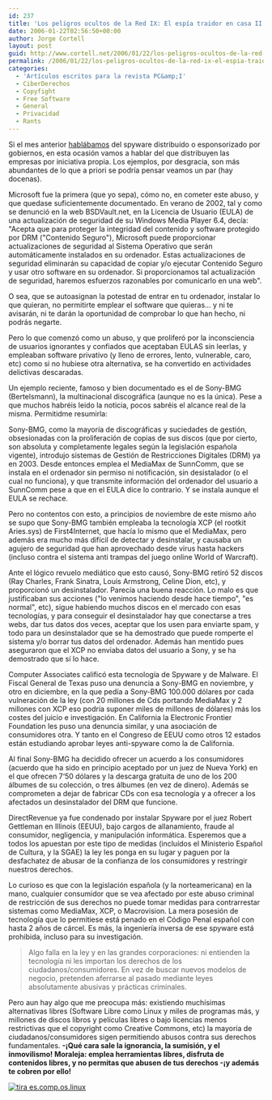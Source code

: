 ```yaml
---
id: 237
title: 'Los peligros ocultos de la Red IX: El espí­a traidor en casa II (empresas) (PC&amp;I 37)'
date: 2006-01-22T02:56:50+00:00
author: Jorge Cortell
layout: post
guid: http://www.cortell.net/2006/01/22/los-peligros-ocultos-de-la-red-ix-el-espia-traidor-en-casa-ii-empresas-pci-37/
permalink: /2006/01/22/los-peligros-ocultos-de-la-red-ix-el-espia-traidor-en-casa-ii-empresas-pci-37/
categories:
  - 'Artí­culos escritos para la revista PC&amp;I'
  - CiberDerechos
  - Copyfight
  - Free Software
  - General
  - Privacidad
  - Rants
---
```

Si el mes anterior [hablábamos](http://www.cortell.net/2006/01/05/los-peligros-ocultos-de-la-red-ix-el-espia-traidor-en-casa-i-gobiernos-pci-36/) del spyware distribuí­do o esponsorizado por gobiernos, en esta ocasión vamos a hablar del que distribuyen las empresas por iniciativa propia. Los ejemplos, por desgracia, son más abundantes de lo que a priori se podrí­a pensar veamos un par (hay docenas).

Microsoft fue la primera (que yo sepa), cómo no, en cometer este abuso, y que quedase suficientemente documentado. En verano de 2002, tal y como se denunció en la web BSDVault.net, en la Licencia de Usuario (EULA) de una actualización de seguridad de su Windows Media Player 6.4, decí­a: "Acepta que para proteger la integridad del contenido y software protegido por DRM ("Contenido Seguro"), Microsoft puede proporcionar actualizaciones de seguridad al Sistema Operativo que serán automáticamente instalados en su ordenador. Estas actualizaciones de seguridad eliminarán su capacidad de copiar y/o ejecutar Contenido Seguro y usar otro software en su ordenador. Si proporcionamos tal actualización de seguridad, haremos esfuerzos razonables por comunicarlo en una web".

O sea, que se autoasignan la potestad de entrar en tu ordenador, instalar lo que quieran, no permitirte emplear el software que quieras... y ni te avisarán, ni te darán la oportunidad de comprobar lo que han hecho, ni podrás negarte.

Pero lo que comenzó como un abuso, y que proliferó por la inconsciencia de usuarios ignorantes y confiados que aceptaban EULAS sin leerlas, y empleaban software privativo (y lleno de errores, lento, vulnerable, caro, etc) como si no hubiese otra alternativa, se ha convertido en actividades delictivas descaradas.

Un ejemplo reciente, famoso y bien documentado es el de Sony-BMG (Bertelsmann), la multinacional discográfica (aunque no es la única). Pese a que muchos habréis leido la noticia, pocos sabréis el alcance real de la misma. Permitidme resumirla:

Sony-BMG, como la mayorí­a de discográficas y suciedades de gestión, obsesionadas con la proliferación de copias de sus discos (que por cierto, son absoluta y completamente legales según la legislación española vigente), introdujo sistemas de Gestión de Restricciones Digitales (DRM) ya en 2003. Desde entonces emplea el MediaMax de SunnComm, que se instala en el ordenador sin permiso ni notificación, sin desistalador (o el cual no funciona), y que transmite información del ordenador del usuario a SunnComm pese a que en el EULA dice lo contrario. Y se instala aunque el EULA se rechace.

Pero no contentos con esto, a principios de noviembre de este mismo año se supo que Sony-BMG también empleaba la tecnologí­a XCP (el rootkit Aries.sys) de First4Internet, que hací­a lo mismo que el MediaMax, pero además era mucho más difí­cil de detectar y desinstalar, y causaba un agujero de seguridad que han aprovechado desde virus hasta hackers (incluso contra el sistema anti trampas del juego online World of Warcraft).

Ante el lógico revuelo mediático que esto causó, Sony-BMG retiró 52 discos (Ray Charles, Frank Sinatra, Louis Armstrong, Celine Dion, etc), y proporcionó un desinstalador. Parecí­a una buena reacción. Lo malo es que justificaban sus acciones ("lo venimos haciendo desde hace tiempo", "es normal", etc), sigue habiendo muchos discos en el mercado con esas tecnologí­as, y para conseguir el desinstalador hay que conectarse a tres webs, dar tus datos dos veces, aceptar que los usen para enviarte spam, y todo para un desinstalador que se ha demostrado que puede romperte el sistema y/o borrar tus datos del ordenador. Además han mentido pues aseguraron que el XCP no enviaba datos del usuario a Sony, y se ha demostrado que sí­ lo hace.

Computer Associates calificó esta tecnologí­a de Spyware y de Malware. El Fiscal General de Texas puso una denuncia a Sony-BMG en noviembre, y otro en diciembre, en la que pedí­a a Sony-BMG 100.000 dólares por cada vulneración de la ley (con 20 millones de Cds portando MediaMax y 2 millones con XCP eso podrí­a suponer miles de millones de dólares) más los costes del juicio e investigación. En California la Electronic Frontier Foundation les puso una denuncia similar, y una asociación de consumidores otra. Y tanto en el Congreso de EEUU como otros 12 estados están estudiando aprobar leyes anti-spyware como la de California.

Al final Sony-BMG ha decidido ofrecer un acuerdo a los consumidores (acuerdo que ha sido en principio aceptado por un juez de Nueva York) en el que ofrecen 7‘50 dólares y la descarga gratuita de uno de los 200 álbumes de su colección, o tres álbumes (en vez de dinero). Además se comprometen a dejar de fabricar CDs con esa tecnologí­a y a ofrecer a los afectados un desinstalador del DRM que funcione.

DirectRevenue ya fue condenado por instalar Spyware por el juez Robert Gettleman en Illinois (EEUU), bajo cargos de allanamiento, fraude al consumidor, negligencia, y manipulación informática. Esperemos que a todos los apuestan por este tipo de medidas (incluí­dos el Ministerio Español de Cultura, y la SGAE) la ley les ponga en su lugar y paguen por la desfachatez de abusar de la confianza de los consumidores y restringir nuestros derechos.

Lo curioso es que con la legislación española (y la norteamericana) en la mano, cualquier consumidor que se vea afectado por este abuso criminal de restricción de sus derechos no puede tomar medidas para contrarrestar sistemas como MediaMax, XCP, o Macrovision. La mera posesión de tecnologí­a que lo permitiese está penado en el Código Penal español con hasta 2 años de cárcel. Es más, la ingenierí­a inversa de ese spyware está prohibida, incluso para su investigación.

> Algo falla en la ley y en las grandes corporaciones: ni entienden la tecnologí­a ni les importan los derechos de los ciudadanos/consumidores. En vez de buscar nuevos modelos de negocio, pretenden aferrarse al pasado mediante leyes absolutamente abusivas y prácticas criminales. 

Pero aun hay algo que me preocupa más: existiendo muchí­simas alternativas libres (Software Libre como Linux y miles de programas más, y millones de discos libros y pelí­culas libres o bajo licencias menos restrictivas que el copyright como Creative Commons, etc) la mayorí­a de ciudadanos/consumidores sigen permitiendo abusos contra sus derechos fundamentales. **-¡Qué cara sale la ignorancia, la sumisión, y el inmovilismo! Moraleja: emplea herramientas libres, disfruta de contenidos libres, y no permitas que abusen de tus derechos -¡y además te cobren por ello!**

[<img src="http://tira.escomposlinux.org/ecol-227.png" alt="tira es.comp.os.linux" border="0" />](http://tira.escomposlinux.org)